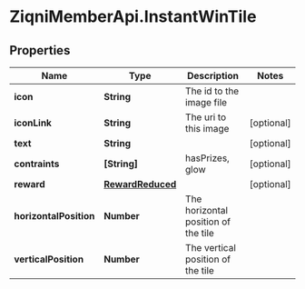 # ZiqniMemberApi.InstantWinTile

## Properties

Name | Type | Description | Notes
------------ | ------------- | ------------- | -------------
**icon** | **String** | The id to the image file | 
**iconLink** | **String** | The uri to this image | [optional] 
**text** | **String** |  | [optional] 
**contraints** | **[String]** | hasPrizes, glow | [optional] 
**reward** | [**RewardReduced**](RewardReduced.md) |  | [optional] 
**horizontalPosition** | **Number** | The horizontal position of the tile | 
**verticalPosition** | **Number** | The vertical position of the tile | 


